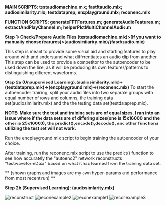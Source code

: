 
**MAIN SCRIPTS: testaudiomachine.mlx; fastftaudio.mlx; audiosimilarity.mlx; testdataprep; encplayground.mlx; reconenc.mlx**

**FUNCTION SCRIPTS: generateFFTFeatures.m; generateAudioFeatures.m; extractAndPlayChannel.m; helperPlotMultiChannelAudio.m**

**Step 1: Check/Prepare Audio Files (testaudiomachine.mlx)>[if you want to manually choose features]>(audiosimilarity.mlx)/(fastftaudio.mlx)**

This step is meant to provide some visual aid and starting features to play around with and understand what differentiates an audio clip from another. This step can be used to provide a competitor to the autoencoder to be used down the line, as it will be producing its own features/patterns to distinguishing different waveforms.

**Step 2a (Unsupervised Learning):(audiosimilarity.mlx)+(testdataprep.mlx)->(encplayground.mlx)->(reconenc.mlx)**
To start the autoencoder training, split your audio files into two separate groups with equal number of rows and columns, the training data set(audiosimilarity.mlx) and the the testing data set(testdataprep.mlx). 

**NOTE: Make sure the test and training sets are of equal sizes. I ran into an issue where if the data sets are of differing sizes(one is 15x16000 and the other is 25x16000), the predict(),encode(),decode(), and other functions utilizing the test set will not work.**

Run the encplayground.mlx script to begin training the autoencoder of your choice.

After training, run the reconenc.mlx script to use the predict() function to see how accurately the "autoenc2" network reconstructs "testwaveformData" based on what it has learned from the training data set. 

** (shown graphs and images are my own hyper-params and performance from most recent run)
**

**Step 2b (Supervised Learning): (audiosimlarity.mlx)**




![reconstruct](https://github.com/user-attachments/assets/59d125e0-6a50-4ba3-9a70-b66abe7893f6)
![reconexample2](https://github.com/user-attachments/assets/7c551ea0-89c5-417a-9fd1-2c9f50a7e25e)
![reconexample1](https://github.com/user-attachments/assets/51644d08-aacf-48df-bdcd-60b816c01685)
![reconexample3](https://github.com/user-attachments/assets/bf13d66f-6df5-477f-a8a0-637fa9637e8b)

